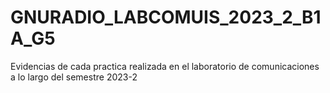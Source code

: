 # GNURADIO_LABCOMUIS_2023_2_B1A_G5
Evidencias de cada practica realizada en el laboratorio de comunicaciones a lo largo del semestre 2023-2
